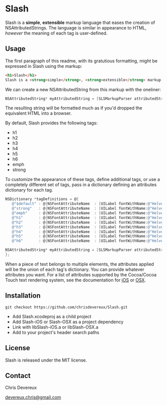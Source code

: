 Slash
=====

Slash is a **simple**, **extensible** markup language that eases the creation of NSAttributedStrings. The language is similar in appearance to HTML, *however* the meaning of each tag is user-defined.


Usage
-----
The first paragraph of this readme, with its gratutious formatting, might be expressed in Slash using the markup:

````html
<h1>Slash</h1>
Slash is a <strong>simple</strong>, <strong>extensible</strong> markup language that simplifies the creation of NSAttributedStrings. The language is similar in appearance to HTML, <emph>however</emph> the meaning of each tag is user-defined.
````

We can create a new NSAttributedString from this markup with the oneliner:

````objective-c    
NSAttributedString* myAttributedString = [SLSMarkupParser attributedStringFromMarkup:markup error:NULL];
````

The resulting string will be formatted much as if you'd dropped the equivalent HTML into a browser.

By default, Slash provides the following tags:

* h1
* h2
* h3
* h4
* h5
* h6
* emph
* strong

To customize the appearance of these tags, define additional tags, or use a completely different set of tags, pass in a dictionary defining an attributes dictionary for each tag.

 ```objective-c
NSDictionary *tagDefinitions = @{
    @"$default" : @{NSFontAttributeName  : [UILabel fontWithName:@"HelveticaNeue" size:14]},
    @"strong"   : @{NSFontAttributeName  : [UILabel fontWithName:@"HelveticaNeue-Bold" size:14]},
    @"emph"     : @{NSFontAttributeName  : [UILabel fontWithName:@"HelveticaNeue-Italic" size:14]},
    @"h1"       : @{NSFontAttributeName  : [UILabel fontWithName:@"HelveticaNeue-Medium" size:48]},
    @"h2"       : @{NSFontAttributeName  : [UILabel fontWithName:@"HelveticaNeue-Medium" size:36]},
    @"h3"       : @{NSFontAttributeName  : [UILabel fontWithName:@"HelveticaNeue-Medium" size:32]},
    @"h4"       : @{NSFontAttributeName  : [UILabel fontWithName:@"HelveticaNeue-Medium" size:24]},
    @"h5"       : @{NSFontAttributeName  : [UILabel fontWithName:@"HelveticaNeue-Medium" size:18]},
    @"h6"       : @{NSFontAttributeName  : [UILabel fontWithName:@"HelveticaNeue-Medium" size:16]}

NSAttributedString* myAttributedString = [SLSMarkupParser attributedStringFromMarkup:markup withTagDefinitions:tagDefinitions error:NULL];
};
````

When a piece of text belongs to multiple elements, the attributes applied will be the union of each tag's dictionary. You can provide whatever attributes you want. For a list of attributes supported by the Cocoa/Cocoa Touch text rendering system, see the documentation for [iOS][1] or [OSX][2].

[1]: http://developer.apple.com/library/ios/#Documentation/UIKit/Reference/NSAttributedString_UIKit_Additions/Reference/Reference.html
[2]: https://developer.apple.com/library/mac/#documentation/Cocoa/Conceptual/AttributedStrings/Articles/standardAttributes.html#//apple_ref/doc/uid/TP40004903-SW2


Installation
------------

    git checkout https://github.com/chrisdevereux/Slash.git

* Add Slash.xcodeproj as a child project
* Add Slash-iOS or Slash-OSX as a project dependency
* Link with libSlash-iOS.a or libSlash-OSX.a
* Add to your project's header search paths


License
-------

Slash is released under the MIT license.


Contact
-------
Chris Devereux

devereux.chris@gmail.com
